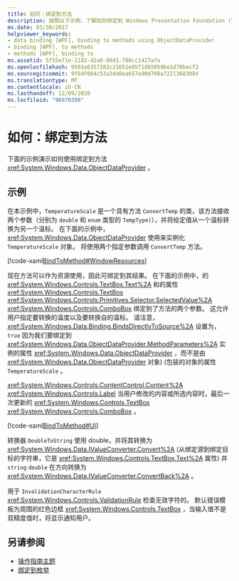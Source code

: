 ```yaml
---
title: 如何：绑定到方法
description: 按照以下示例，了解如何绑定到 Windows Presentation Foundation (WPF) 中的对象的方法。
ms.date: 03/30/2017
helpviewer_keywords:
- data binding [WPF], binding to methods using ObjectDataProvider
- binding [WPF], to methods
- methods [WPF], binding to
ms.assetid: 5f55e71e-2182-42a0-88d1-700cc1427a7a
ms.openlocfilehash: 9501e6357203c21651e85f1d65059be1d70becf2
ms.sourcegitcommit: 9f6df084c53a3da0ea657ed0d708a72213683084
ms.translationtype: MT
ms.contentlocale: zh-CN
ms.lasthandoff: 12/09/2020
ms.locfileid: "96970398"
---
```

# <a name="how-to-bind-to-a-method"></a>如何：绑定到方法
下面的示例演示如何使用绑定到方法 <xref:System.Windows.Data.ObjectDataProvider> 。  
  
## <a name="example"></a>示例  
 在本示例中，`TemperatureScale` 是一个具有方法 `ConvertTemp` 的类，该方法接收两个参数（分别为 `double` 和 `enum` 类型的 `TempType)`），并将给定值从一个温标转换为另一个温标。 在下面的示例中， <xref:System.Windows.Data.ObjectDataProvider> 使用来实例化 `TemperatureScale` 对象。 将使用两个指定参数调用 `ConvertTemp` 方法。  
  
 [!code-xaml[BindToMethod#WindowResources](~/samples/snippets/csharp/VS_Snippets_Wpf/BindToMethod/CS/Window1.xaml#windowresources)]  
  
 现在方法可以作为资源使用，因此可绑定到其结果。 在下面的示例中，的 <xref:System.Windows.Controls.TextBox.Text%2A> 和的属性 <xref:System.Windows.Controls.TextBox> <xref:System.Windows.Controls.Primitives.Selector.SelectedValue%2A> <xref:System.Windows.Controls.ComboBox> 绑定到了方法的两个参数。 这允许用户指定要转换的温度以及要转换自的温标。 请注意， <xref:System.Windows.Data.Binding.BindsDirectlyToSource%2A> 设置为， `true` 因为我们要绑定到 <xref:System.Windows.Data.ObjectDataProvider.MethodParameters%2A> 实例的属性 <xref:System.Windows.Data.ObjectDataProvider> ，而不是由 <xref:System.Windows.Data.ObjectDataProvider> 对象)  (包装的对象的属性 `TemperatureScale` 。  
  
 <xref:System.Windows.Controls.ContentControl.Content%2A> <xref:System.Windows.Controls.Label> 当用户修改的内容或所选内容时，最后一次更新的 <xref:System.Windows.Controls.TextBox> <xref:System.Windows.Controls.ComboBox> 。  
  
 [!code-xaml[BindToMethod#UI](~/samples/snippets/csharp/VS_Snippets_Wpf/BindToMethod/CS/Window1.xaml#ui)]  
  
 转换器 `DoubleToString` 使用 double，并将其转换为 <xref:System.Windows.Data.IValueConverter.Convert%2A> (从绑定源到绑定目标的字符串，它是 <xref:System.Windows.Controls.TextBox.Text%2A> 属性) 并 `string` `double` 在方向转换为 <xref:System.Windows.Data.IValueConverter.ConvertBack%2A> 。  
  
 用于 `InvalidationCharacterRule` <xref:System.Windows.Controls.ValidationRule> 检查无效字符的。 默认错误模板为周围的红色边框 <xref:System.Windows.Controls.TextBox> ，当输入值不是双精度值时，将显示通知用户。  
  
## <a name="see-also"></a>另请参阅

- [操作指南主题](data-binding-how-to-topics.md)
- [绑定到枚举](how-to-bind-to-an-enumeration.md)
